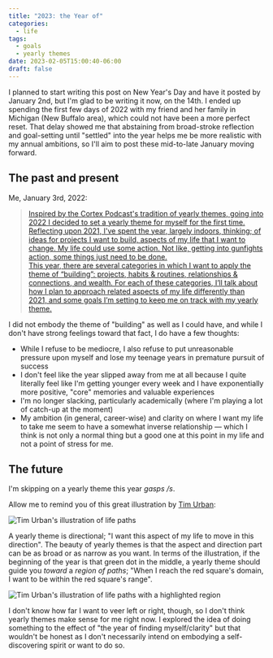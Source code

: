 ```yaml
---
title: "2023: the Year of"
categories:
  - life
tags:
  - goals
  - yearly themes
date: 2023-02-05T15:00:40-06:00
draft: false
---
```


I planned to start writing this post on New Year's Day and have it posted by January 2nd, but I'm glad to be writing it now, on the 14th. I ended up spending the first few days of 2022 with my friend and her family in Michigan (New Buffalo area), which could not have been a more perfect reset. That delay showed me that abstaining from broad-stroke reflection and goal-setting until "settled" into the year helps me be more realistic with my annual ambitions, so I'll aim to post these mid-to-late January moving forward.

## The past and present

Me, January 3rd, 2022:

> [Inspired by the Cortex Podcast's tradition of yearly themes, going into 2022 I decided to set a yearly theme for myself for the first time. Reflecting upon 2021, I've spent the year, largely indoors, thinking; of ideas for projects I want to build, aspects of my life that I want to change. My life could use some action. Not like, getting into gunfights action, some things just need to be done.  
This year, there are several categories in which I want to apply the theme of “building”: projects, habits & routines, relationships & connections, and wealth. For each of these categories, I’ll talk about how I plan to approach related aspects of my life differently than 2021, and some goals I’m setting to keep me on track with my yearly theme.](https://bensonkitia.com/blog/2022/01/2022-the-year-of-building/)

I did not embody the theme of "building" as well as I could have, and while I don't have strong feelings toward that fact, I do have a few thoughts:

* While I refuse to be mediocre, I also refuse to put unreasonable pressure upon myself and lose my teenage years in premature pursuit of success
* I don't feel like the year slipped away from me at all because I quite literally feel like I'm getting younger every week and I have exponentially more positive, "core" memories and valuable experiences
* I'm no longer slacking, particularly academically (where I'm playing a lot of catch-up at the moment)
* My ambition (in general, career-wise) and clarity on where I want my life to take me seem to have a somewhat inverse relationship — which I think is not only a normal thing but a good one at this point in my life and not a point of stress for me.

## The future

I'm skipping on a yearly theme this year *gasps /s*.

Allow me to remind you of this great illustration by [Tim Urban](https://waitbutwhy.com/):

![Tim Urban's illustration of life paths](/images/blog/tim-urban-life-paths.jpeg "An illustration showing many life paths represented by lines, with a green dot in the middle and potential paths deviating slowly to the left and right")

A yearly theme is directional; "I want this aspect of my life to move in this direction". The beauty of yearly themes is that the aspect and direction part can be as broad or as narrow as you want. In terms of the illustration, if the beginning of the year is that green dot in the middle, a yearly theme should guide you *toward* a *region of paths*; "When I reach the red square's domain, I want to be within the red square's range".

![Tim Urban's illustration of life paths with a highlighted region](/images/blog/region-of-paths.jpeg "An illustration showing many life paths represented by lines, with a green dot in the middle and potential paths deviating slowly to the left and right. Towards the top right of the illustration, a red square highlights a region of 5 paths at a particular point.")

I don't know how far I want to veer left or right, though, so I don't think yearly themes make sense for me right now. I explored the idea of doing something to the effect of "the year of finding myself/clarity" but that wouldn't be honest as I don't necessarily intend on embodying a self-discovering spirit or want to do so.
